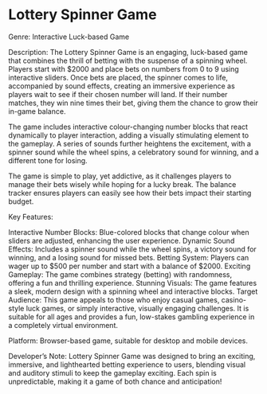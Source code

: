# Lottery Spinner Game

Genre: Interactive Luck-based Game

Description:
The Lottery Spinner Game is an engaging, luck-based game that combines the thrill of betting with the suspense of a spinning wheel. Players start with $2000 and place bets on numbers from 0 to 9 using interactive sliders. Once bets are placed, the spinner comes to life, accompanied by sound effects, creating an immersive experience as players wait to see if their chosen number will land. If their number matches, they win nine times their bet, giving them the chance to grow their in-game balance.

The game includes interactive colour-changing number blocks that react dynamically to player interaction, adding a visually stimulating element to the gameplay. A series of sounds further heightens the excitement, with a spinner sound while the wheel spins, a celebratory sound for winning, and a different tone for losing.

The game is simple to play, yet addictive, as it challenges players to manage their bets wisely while hoping for a lucky break. The balance tracker ensures players can easily see how their bets impact their starting budget.

Key Features:

Interactive Number Blocks: Blue-colored blocks that change colour when sliders are adjusted, enhancing the user experience.
Dynamic Sound Effects: Includes a spinner sound while the wheel spins, a victory sound for winning, and a losing sound for missed bets.
Betting System: Players can wager up to $500 per number and start with a balance of $2000.
Exciting Gameplay: The game combines strategy (betting) with randomness, offering a fun and thrilling experience.
Stunning Visuals: The game features a sleek, modern design with a spinning wheel and interactive blocks.
Target Audience:
This game appeals to those who enjoy casual games, casino-style luck games, or simply interactive, visually engaging challenges. It is suitable for all ages and provides a fun, low-stakes gambling experience in a completely virtual environment.

Platform:
Browser-based game, suitable for desktop and mobile devices.

Developer’s Note:
Lottery Spinner Game was designed to bring an exciting, immersive, and lighthearted betting experience to users, blending visual and auditory stimuli to keep the gameplay exciting. Each spin is unpredictable, making it a game of both chance and anticipation!
